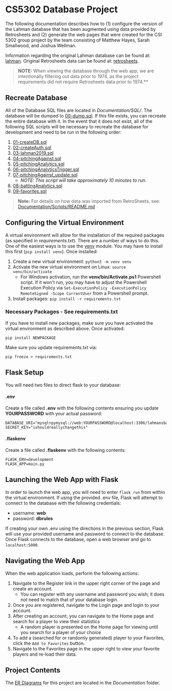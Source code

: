 # CS5302 Database Project
The following documentation describes how to (1) configure the version of the Lahman database that has been augmented using data provided by Retrosheets and (2) generate the web pages that were created for the CSI 5302 group project by the team consisting of Matthew Hayes, Sarah Smallwood, and Joshua Wellman.

Information regarding the original Lahman database can be found at: [lahman](https://www.seanlahman.com/files/database/readme2017.txt).
Original Retrosheets data can be found at: [retrosheets](https://retrosheet.org/).

> **NOTE:** When viewing the database through the web app, we are intentionally filtering out data prior to 1974, as the project requirements did not require Retrosheets data prior to 1974.**

## Recreate Database
All of the Database SQL files are located in *Documentation/SQL/*. The database will be dumped to [00-dump.sql](./Documentation/SQL/00-dump.sql). If this file exists, you can recreate the entire database with it. In the event that it does not exist, all of the following SQL scripts will be necessary to recreate the database for development and need to be run in the following order:
1. [01-createDB.sql](./Documentation/SQL/01-createDB.sql)
1. [02-createAuth.sql](./Documentation/SQL/02-createAuth.sql)
1. [03-lahman2019.sql](./Documentation/SQL/03-lahman2019.sql)
1. [04-pitchingAgainst.sql](./Documentation/SQL/04-pitchingAgainst.sql)
1. [05-pitchingAnalytics.sql](./Documentation/SQL/05-pitchingAnalytics.sql)
1. [06-pitchingAnalyticsTrigger.sql](./Documentation/SQL/06-pitchingAnalyticsTrigger.sql)
1. [07-pitchingAgainst_update.sql](./Documentation/SQL/07-pitchingAgainst_update.sql)
   * *NOTE: This script will take approximately 10 minutes to run.*
1. [08-battingAnalytics.sql](./Documentation/SQL/08-battingAnalytics.sql)
1. [09-favorites.sql](./Documentation/SQL/09-favorites.sql)

> **Note:** For details on how data was imported from RetroSheets, see: [Documentation/Scripts/README.md](./Documentation/Scripts/README.md)

## Configuring the Virtual Environment
A virtual environment will allow for the installation of the required packages (as specified in *requirements.txt*). There are a number of ways to do this. One of the easiest ways is to use the [venv](https://docs.python.org/3/library/venv.html) module. You may have to install this first (`pip install venv`). Once installed:
1. Create a new virtual environment: `python3 -m venv venv`
1. Activate the new virtual environment on Linux: `source venv/bin/activate`
	* For Windows activation, run the **venv/bin/Activate.ps1** Powershell script.  If it won't run, you may have to adjust the Powershell Execution Policy via `Set-ExecutionPolicy -ExecutionPolicy RemoteSigned -Scope CurrentUser` from a Powershell prompt.
1. Install packages: `pip install -r requirements.txt`

### Necessary Packages - See requirements.txt
If you have to install new packages, make sure you have activated the virtual environment as described above.  Once activated:

```pip
pip install NEWPACKAGE
```

Make sure you update requirements.txt via:

```pip
pip freeze > requirements.txt
```

## Flask Setup
You will need two files to direct flask to your database:

#### .env
Create a file called **.env** with the following contents ensuring you update **YOURPASSWORD** with your actual password:

```text
DATABASE_URI="mysql+pymysql://web:YOURPASSWORD@localhost:3306/lahmansbaseballdb"
SECRET_KEY="ishouldreallychangethis"
```

#### .flaskenv
Create a file called **.flaskenv** with the following contents:

```
FLASK_ENV=development
FLASK_APP=main.py
```

## Launching the Web App with Flask
In order to launch the web app, you will need to enter `flask run` from within the virtual environment. If using the provided .env file, Flask will attempt to connect to the database with the following credentials:
* username: **web**
* password: **dbrules**

If creating your own .env using the directions in the previous section, Flask will use your provided username and password to connect to the database. Once Flask connects to the database, open a web browser and go to `localhost:5000`.

## Navigating the Web App
When the web application loads, perform the following actions:
1. Navigate to the Register link in the upper right corner of the page and create an account.
   * You can register with any username and password you wish; it does not need to match that of your database login.
2. Once you are registered, navigate to the Login page and login to your account.
3. After creating an account, you can navigate to the Home page and search for a player to view their statistics
   * A random player is presented on the Home page for viewing until you search for a player of your choice
4. To add a (searched for or randomly generated) player to your Favorites, click the `Add to Favorites` button.
5. Navigate to the Favorites page in the upper right to view your favorite players and re-load their data.

## Project Contents
The [ER Diagrams](./Documentation/ER_diagrams.pdf) for this project are located in the *Documentation* folder.
